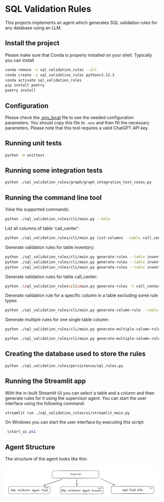 # SQL Validation Rules

This projects implements an agent which generates SQL validation rules for any database using an LLM.

## Install the project

Please make sure that Conda is properly installed on your shell. Typically you can install

```bash
conda remove -n sql_validation_rules --all
conda create -n sql_validation_rules python=3.12.3
conda activate sql_validation_rules
pip install poetry
poetry install
```
 
## Configuration

Please check the [.env_local](.env_local) file to see the needed configuration parameters. 
You should copy this file to `.env` and then fill the necessary parameters. Please note that this tool requires a valid ChatGPT API key.

## Running unit tests

```bash
python -m unittest
```

## Running some integration tests

```bash
python ./sql_validation_rules/graph/graph_integration_test_cases.py
```

## Running the command line tool

View the supported commands:

```bash
python ./sql_validation_rules/cli/main.py --help
```

List all columns of table 'call_center':

```bash
python ./sql_validation_rules/cli/main.py list-columns --table call_center
```

Generate validation rules for table inventory:

```bash
python ./sql_validation_rules/cli/main.py generate-rules --table inventory -f inventory.txt
python ./sql_validation_rules/cli/main.py generate-rules --table inventory -f inventory.txt --hide_steps
python ./sql_validation_rules/cli/main.py generate-rules --table inventory -f inventory.txt --hide_steps --count 2
```

Generate validation rules for table call_center:

```bash
python .\sql_validation_rules\cli\main.py generate-rules -t call_center -f call_center.txt
```

Generate validation rule for a specific column in a table excluding some rule types:

```bash
python ./sql_validation_rules/cli/main.py generate-column-rule --table call_center -c cc_call_center_sk
```

Generate multiple rules for one single table column:

```bash
python ./sql_validation_rules/cli/main.py generate-multiple-column-rules --table call_center -c cc_call_center_sk --count 4 -f call_center_cc_call_center_sk.md
```

```bash
python ./sql_validation_rules/cli/main.py generate-multiple-column-rules --table call_center -c cc_city --count 3 -f call_center_cc_city.txt
```

## Creating the database used to store the rules

```bash
python ./sql_validation_rules/persistence/sql_rules.py
```

## Running the Streamlit app

With the in-built Streamlit UI you can select a table and a column and then generate rules for it using the supervisor agent.
You can start the user interface using the following command:

```bash
streamlit run ./sql_validation_rules/ui/streamlit_main.py
```

On Windows you can start the user interface by executing this script:

```ps1
.\start_ui.ps1
```

## Agent Structure

The structure of the agent looks like this:

![Supervisor agent with two agents and tool](docs/supervisor_agent.png "Supervisor agent structure")